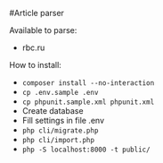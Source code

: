 #Article parser

Available to parse:
- rbc.ru


How to install:

- `composer install --no-interaction`
- `cp .env.sample .env`
- `cp phpunit.sample.xml phpunit.xml`
- Create database
- Fill settings in file .env
- `php cli/migrate.php`
- `php cli/import.php`
- `php -S localhost:8000 -t public/`
